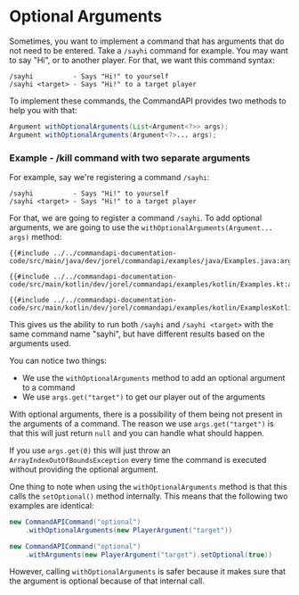 # Optional Arguments

Sometimes, you want to implement a command that has arguments that do not need to be entered. Take a `/sayhi` command for example. You may want to say "Hi", or to another player. For that, we want this command syntax:

```mccmd
/sayhi          - Says "Hi!" to yourself
/sayhi <target> - Says "Hi!" to a target player
```

To implement these commands, the CommandAPI provides two methods to help you with that:

```java
Argument withOptionalArguments(List<Argument<?>> args);
Argument withOptionalArguments(Argument<?>... args);
```

<div class="example">

### Example - /kill command with two separate arguments

For example, say we're registering a command `/sayhi`:

```mccmd
/sayhi          - Says "Hi!" to yourself
/sayhi <target> - Says "Hi!" to a target player
```

For that, we are going to register a command `/sayhi`. To add optional arguments, we are going to use the `withOptionalArguments(Argument... args)` method:

<div class="multi-pre">

```java,Java
{{#include ../../commandapi-documentation-code/src/main/java/dev/jorel/commandapi/examples/java/Examples.java:argumentsayhicmd}}
```

```kotlin,Kotlin
{{#include ../../commandapi-documentation-code/src/main/kotlin/dev/jorel/commandapi/examples/kotlin/Examples.kt:argumentsayhicmd}}
```

```kotlin,Kotlin_DSL
{{#include ../../commandapi-documentation-code/src/main/kotlin/dev/jorel/commandapi/examples/kotlin/ExamplesKotlinDSL.kt:argumentsayhicmd}}
```

</div>

This gives us the ability to run both `/sayhi` and `/sayhi <target>` with the same command name "sayhi", but have different results based on the arguments used.

You can notice two things:

- We use the `withOptionalArguments` method to add an optional argument to a command
- We use `args.get("target")` to get our player out of the arguments

With optional arguments, there is a possibility of them being not present in the arguments of a command. The reason we use `args.get("target")` is that this will just return `null` and you can handle what should happen.

If you use `args.get(0)` this will just throw an `ArrayIndexOutOfBoundsException` every time the command is executed without providing the optional argument.

</div>

One thing to note when using the `withOptionalArguments` method is that this calls the `setOptional()` method internally. This means that the following two examples are identical:

```java
new CommandAPICommand("optional")
    .withOptionalArguments(new PlayerArgument("target"))
```

```java
new CommandAPICommand("optional")
    .withArguments(new PlayerArgument("target").setOptional(true))
```

However, calling `withOptionalArguments` is safer because it makes sure that the argument is optional because of that internal call.
